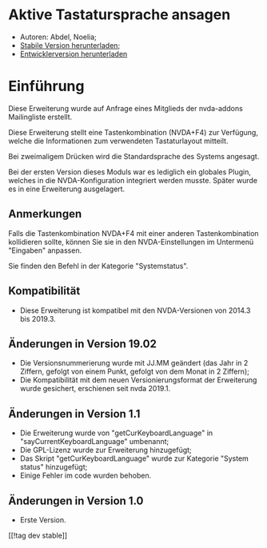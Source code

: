# Aktive Tastatursprache ansagen #

* Autoren: Abdel, Noelia;
* [Stabile Version herunterladen][1];
* [Entwicklerversion herunterladen][2]

# Einführung #

Diese Erweiterung wurde auf Anfrage eines Mitglieds der nvda-addons
Mailingliste erstellt.

Diese Erweiterung  stellt eine Tastenkombination (NVDA+F4) zur Verfügung,
welche die Informationen zum verwendeten Tastaturlayout mitteilt.

Bei zweimaligem Drücken wird die Standardsprache des Systems angesagt.

Bei der ersten Version dieses Moduls war es lediglich ein globales Plugin,
welches in die NVDA-Konfiguration integriert werden musste. Später wurde es
in eine Erweiterung ausgelagert.

## Anmerkungen ##

Falls die Tastenkombination NVDA+F4 mit einer anderen Tastenkombination
kollidieren sollte, können Sie sie in den NVDA-Einstellungen im Untermenü
"Eingaben" anpassen.

Sie finden den Befehl in der Kategorie "Systemstatus".

## Kompatibilität ##

* Diese Erweiterung ist kompatibel mit den NVDA-Versionen von 2014.3 bis
  2019.3.

## Änderungen in Version 19.02 ##

* Die Versionsnummerierung wurde mit JJ.MM geändert (das Jahr in 2 Ziffern,
  gefolgt von einem Punkt, gefolgt von dem Monat in 2 Ziffern);
* Die Kompatibilität mit dem neuen Versionierungsformat der Erweiterung
  wurde gesichert, erschienen seit nvda 2019.1.

## Änderungen in Version 1.1 ##

* Die Erweiterung wurde von "getCurKeyboardLanguage" in
  "sayCurrentKeyboardLanguage" umbenannt;
* Die GPL-Lizenz wurde zur Erweiterung hinzugefügt;
* Das Skript "getCurKeyboardLanguage" wurde zur Kategorie "System status"
  hinzugefügt;
* Einige Fehler im code wurden behoben.

## Änderungen in Version 1.0 ##

* Erste Version.

[[!tag dev stable]]

[1]: https://addons.nvda-project.org/files/get.php?file=ckbl

[2]: https://addons.nvda-project.org/files/get.php?file=ckbl-dev
